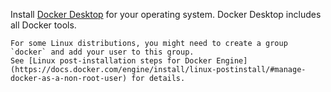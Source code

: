 Install [Docker Desktop](https://docs.docker.com/get-docker/) for your operating system.
Docker Desktop includes all Docker tools.

```{note}
For some Linux distributions, you might need to create a group `docker` and add your user to this group.
See [Linux post-installation steps for Docker Engine](https://docs.docker.com/engine/install/linux-postinstall/#manage-docker-as-a-non-root-user) for details.
```